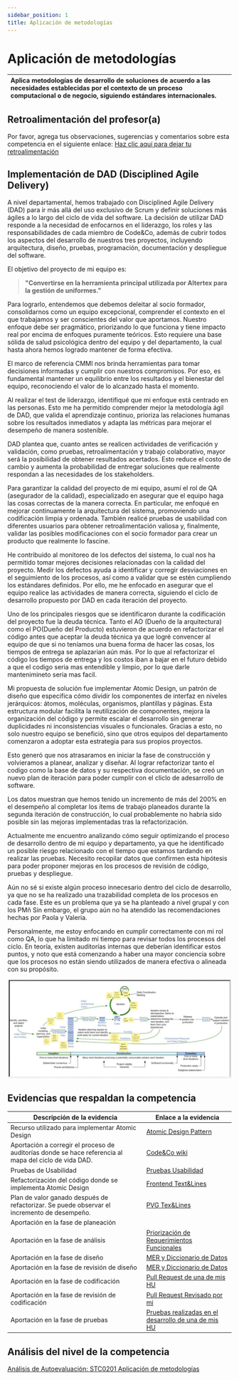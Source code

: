 ```yaml
---
sidebar_position: 1
title: Aplicación de metodologías
---
```

# Aplicación de metodologías


| Aplica metodologías de desarrollo de soluciones de acuerdo a las necesidades establecidas por el contexto de un proceso computacional o de negocio, siguiendo estándares internacionales. |
| :------------------------------------------------------------------------------------------------------------------------------------------------------------------------------------------ |

## Retroalimentación del profesor(a)

Por favor, agrega tus observaciones, sugerencias y comentarios sobre esta competencia en el siguiente enlace:  [Haz clic aquí para dejar tu retroalimentación](https://docs.google.com/document/d/1f6gmGv0hTGyq5ed3QdRZqxQ17BcpTBjYNlZJMbyOESY/edit?usp=sharing)

## Implementación de DAD (Disciplined Agile Delivery)

A nivel departamental, hemos trabajado con Disciplined Agile Delivery (DAD) para ir más allá del uso exclusivo de Scrum y definir soluciones más ágiles a lo largo del ciclo de vida del software. La decisión de utilizar DAD responde a la necesidad de enfocarnos en el liderazgo, los roles y las responsabilidades de cada miembro de Code&Co, además de cubrir todos los aspectos del desarrollo de nuestros tres proyectos, incluyendo arquitectura, diseño, pruebas, programación, documentación y despliegue del software.

El objetivo del proyecto de mi equipo es:

> **"Convertirse en la herramienta principal utilizada por Altertex para la gestión de uniformes."**

Para lograrlo, entendemos que debemos deleitar al socio formador, consolidarnos como un equipo excepcional, comprender el contexto en el que trabajamos y ser conscientes del valor que aportamos. Nuestro enfoque debe ser pragmático, priorizando lo que funciona y tiene impacto real por encima de enfoques puramente teóricos. Esto requiere una base sólida de salud psicológica dentro del equipo y del departamento, la cual hasta ahora hemos logrado mantener de forma efectiva.

El marco de referencia CMMI nos brinda herramientas para tomar decisiones informadas y cumplir con nuestros compromisos. Por eso, es fundamental mantener un equilibrio entre los resultados y el bienestar del equipo, reconociendo el valor de lo alcanzado hasta el momento.

Al realizar el test de liderazgo, identifiqué que mi enfoque está centrado en las personas. Esto me ha permitido comprender mejor la metodología ágil de DAD, que valida el aprendizaje continuo, prioriza las relaciones humanas sobre los resultados inmediatos y adapta las métricas para mejorar el desempeño de manera sostenible.

DAD plantea que, cuanto antes se realicen actividades de verificación y validación, como pruebas, retroalimentación y trabajo colaborativo, mayor será la posibilidad de obtener resultados acertados. Esto reduce el costo de cambio y aumenta la probabilidad de entregar soluciones que realmente respondan a las necesidades de los stakeholders.

Para garantizar la calidad del proyecto de mi equipo, asumí el rol de QA (asegurador de la calidad), especializado en asegurar que el equipo haga las cosas correctas de la manera correcta. En particular, me enfoqué en mejorar continuamente la arquitectura del sistema, promoviendo una codificación limpia y ordenada. También realicé pruebas de usabilidad con diferentes usuarios para obtener retroalimentación valiosa y, finalmente, validar las posibles modificaciones con el socio formador para crear un producto que realmente lo fascine.

He contribuido al monitoreo de los defectos del sistema, lo cual nos ha permitido tomar mejores decisiones relacionadas con la calidad del proyecto. Medir los defectos ayuda a identificar y corregir desviaciones en el seguimiento de los procesos, así como a validar que se estén cumpliendo los estándares definidos. Por ello, me he enfocado en asegurar que el equipo realice las actividades de manera correcta, siguiendo el ciclo de desarrollo propuesto por DAD en cada iteración del proyecto.

Uno de los principales riesgos que se identificaron durante la codificación del proyecto fue la deuda técnica. Tanto el AO (Dueño de la arquitectura) como el PO(Dueño del Producto) estuvieron de acuerdo en refactorizar el código antes que aceptar la deuda técnica ya que logré convencer al equipo de que si no teníamos una buena forma de hacer las cosas, los tiempos de entrega se aplazarian aún más. Por lo que al refactorizar el código los tiempos de entrega y los costos iban a bajar en el futuro debido a que el codigo seria mas entendible y limpio, por lo que darle mantenimineto seria mas facil.

Mi propuesta de solución fue implementar Atomic Design, un patrón de diseño que especifica cómo dividir los componentes de interfaz en niveles jerárquicos: átomos, moléculas, organismos, plantillas y páginas. Esta estructura modular facilita la reutilización de componentes, mejora la organización del código y permite escalar el desarrollo sin generar duplicidades ni inconsistencias visuales o funcionales. Gracias a esto, no solo nuestro equipo se benefició, sino que otros equipos del departamento comenzaron a adoptar esta estrategia para sus propios proyectos.

Esto generó que nos atrasaramos en iniciar la fase de construcción y volvieramos a planear, analizar y diseñar. Al lograr refactorizar tanto el codigo como la base de datos y su respectiva documentación, se creó un nuevo plan de iteración para poder cumplir con el cliclo de adesarrollo de software.

Los datos muestran que hemos tenido un incremento de más del 200% en el desempeño al completar los ítems de trabajo planeados durante la segunda iteración de construcción, lo cual probablemente no habría sido posible sin las mejoras implementadas tras la refactorización.

Actualmente me encuentro analizando cómo seguir optimizando el proceso de desarrollo dentro de mi equipo y departamento, ya que he identificado un posible riesgo relacionado con el tiempo que estamos tardando en realizar las pruebas. Necesito recopilar datos que confirmen esta hipótesis para poder proponer mejoras en los procesos de revisión de código, pruebas y despliegue.

Aún no sé si existe algún proceso innecesario dentro del ciclo de desarrollo, ya que no se ha realizado una trazabilidad completa de los procesos en cada fase. Este es un problema que ya se ha planteado a nivel grupal y con los PMñ Sin embargo, el grupo aún no ha atendido las recomendaciones hechas por Paola y Valeria.

Personalmente, me estoy enfocando en cumplir correctamente con mi rol como QA, lo que ha limitado mi tiempo para revisar todos los procesos del ciclo. En teoría, existen auditorías internas que deberían identificar estos puntos, y noto que está comenzando a haber una mayor conciencia sobre que los procesos no están siendo utilizados de manera efectiva o alineada con su propósito.

![1746137464694](images/AplicacionMetodologias/1746137464694.png)

## Evidencias que respaldan la competencia


| Descripción de la evidencia                                                                             | Enlace a la evidencia                                                                                                                                                         |
| -------------------------------------------------------------------------------------------------------- | ----------------------------------------------------------------------------------------------------------------------------------------------------------------------------- |
| Recurso utilizado para implementar Atomic Design                                                         | [Atomic Design Pattern](https://rjroopal.medium.com/atomic-design-pattern-structuring-your-react-application-970dd57520f8)                                                    |
| Aportación a corregir el proceso de auditorías donde se hace referencia al mapa del ciclo de vida DAD. | [Code&Co wiki](https://codeandco-wiki.netlify.app/docs/procesos/PR12-auditorias)                                                                                              |
| Pruebas de Usabilidad                                                                                    | [Pruebas Usabilidad](https://docs.google.com/spreadsheets/d/1NLGwGrGA5PVOEzLaqxa8Ts1D_Ng3QzzqNKWJYUzxD-M/edit?usp=sharing)                                                    |
| Refactorización del código donde se implementa Atomic Design                                           | [Frontend Text&Lines](https://github.com/CodeAnd-Co/Frontend-Text-Lines/tree/develop/src/vistas/componentes)                                                                  |
| Plan de valor ganado después de refactorizar. Se puede observar el incremento de desempeño.            | [PVG Tex&Lines](https://docs.google.com/spreadsheets/d/1ins7a1KF_8chA4lhZNzRSiH3ySl5aHztllgCIgqCqOk/edit?usp=sharing)                                                         |
| Aportación en la fase de planeación                                                                    |                                                                                                                                                                               |
| Aportación en la fase de análisis                                                                      | [Priorización de Requerimientos Funcionales](https://docs.google.com/spreadsheets/d/1ToxcYLMjoZ0dPXlb2eTesLf_YXg8q86tE7bredXapYk/edit?gid=2006473852#gid=2006473852)         |
| Aportación en la fase de diseño                                                                        | [MER y Diccionario de Datos](https://codeandco-wiki.netlify.app/docs/proyectos/textiles/documentacion/diagrama-mer/)                                                          |
| Aportación en la fase de revisión de diseño                                                           | [MER y Diccionario de Datos](https://codeandco-wiki.netlify.app/docs/proyectos/textiles/documentacion/diagrama-mer/)                                                          |
| Aportación en la fase de codificación                                                                  | [Pull Request de una de mis HU](https://github.com/CodeAnd-Co/Frontend-Text-Lines/pull/23)                                                                                    |
| Aportación en la fase de revisión de codificación                                                     | [Pull Request Revisado por mi](https://github.com/CodeAnd-Co/Frontend-Text-Lines/pull/17)                                                                                     |
| Aportación en la fase de pruebas                                                                        | [Pruebas realizadas en el desarrollo de una de mis HU](https://docs.google.com/spreadsheets/d/1NLGwGrGA5PVOEzLaqxa8Ts1D_Ng3QzzqNKWJYUzxD-M/edit?gid=233812011#gid=233812011) |

## Análisis del nivel de la competencia

[Análisis de Autoevaluación: STC0201 Aplicación de metodologías](/docs/STC0201/Analisis)
